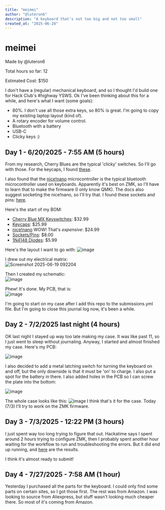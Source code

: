```yaml
---
title: "meimei"
author: "@luteron6"
description: "A keyboard that's not too big and not too small"
created_at: "2025-06-20"
---
```

# meimei
Made by @luteron6

Total hours so far: 12

Estimated Cost: $150

I don't have a (regular) mechanical keyboard, and so I thought I'd build one for Hack Club's #highway YSWS.
Ok I've been thinking about this for a while, and here's what I want (some goals):
* 80%. I don't use all those extra keys, so 80% is great. I'm going to copy my existing laptop layout (kind of).
* A rotary encoder for volume control.
* Bluetooth with a battery
* USB-C
* Clicky keys :)

## Day 1 - 6/20/2025 - 7:55 AM (5 hours)
From my research, Cherry Blues are the typical 'clicky' switches. So I'll go with those. For the keycaps, I found [these](https://www.amazon.com/Japanese-Keycaps-Sublimation-Mechanical-Keyboard/dp/B08Y6S1N3X/).

I also found that the [nice!nano](https://nicekeyboards.com/nice-nano/) microcontroller is the typical bluetooth microcontroller used on keyboards. Apparently it's best on ZMK, so I'll have to learn that to make the firmware (I only know QMK). The docs also suggest socketing the nice!nano, so I'll try that. I found these sockets and pins: [here](https://ringerkeys.com/products/peel-a-way-sockets?variant=40212560576594).

Here's the start of my BOM:
* [Cherry Blue MX Keyswitches](https://www.amazon.com/Switches-Mechanical-Keyboard-Pre-Lubed-Pin-Enhanced/dp/B0CJ8SGL6B/): $32.99
* [Keycaps](https://www.amazon.com/Japanese-Keycaps-Sublimation-Mechanical-Keyboard/dp/B08Y6S1N3X/): $25.99
* [nice!nano](24.99) WOW! That's *expensive*: $24.99
* [Sockets/Pins](https://ringerkeys.com/products/peel-a-way-sockets?variant=40212560609362): $8.00
* [1N4148 Diodes](https://www.amazon.com/BOJACK-Switching-IN4148-Electronic-Silicon/dp/B07Q4F3Y5W/): $5.99

Here's the layout I want to go with:
![image](https://github.com/user-attachments/assets/0a6f3b77-ff0d-4b10-85b8-d3b4e23b0744)

I drew out my electrical matrix:<br>![Screenshot 2025-06-19 092204](https://github.com/user-attachments/assets/ee18e4a0-76f7-416f-8854-a1c9a4934743)

Then I created my schematic:<br> ![image](https://github.com/user-attachments/assets/4fb5aa7d-1b3c-4acd-a197-c92882329fbd)

Phew! It's done. My PCB, that is: <br> ![image](https://github.com/user-attachments/assets/bf424c90-40c9-4166-a9b3-6732c40d1c17)

I'm going to start on my case after I add this repo to the submissions.yml file. But I'm going to close this journal log now, it's been a while.


## Day 2 - 7/2/2025 last night (4 hours)
OK last night I stayed up way too late making my case. It was like past 11, so I just went to sleep without journaling. Anyway, I started and almost finished my case. Here's my PCB:

![image](https://github.com/user-attachments/assets/958eedb6-cede-423a-aad6-0bf660635a89)

I also decided to add a metal latching switch for turning the keyboard on and off, but the only downside is that it must be 'on' to charge. I also put a spot for the battery in there. I also added holes in the PCB so I can screw the plate into the bottom:

![image](https://github.com/user-attachments/assets/011a3a4f-1ded-4d32-a910-9bcb510503c3)

The whole case looks like this:
![image](https://github.com/user-attachments/assets/19bc7aa0-516d-4ce5-9ca0-17643d644717)
I think that's it for the case. Today (7/3) I'll try to work on the ZMK firmware.

## Day 3 - 7/3/2025 - 12:22 PM (3 hours)
I just spent way too long trying to figure that out. Hackatime says I spent around 2 hours trying to configure ZMK, then I probably spent another hour waiting for the workflow to run and troubleshooting the errors. But it did end up running, and [here](https://github.com/luteron6/zmk-config-meimei/actions/runs/16058502554e) are the results.

I think it's almost ready to submit!

## Day 4 - 7/27/2025 - 7:58 AM (1 hour)
Yesterday I purchased all the parts for the keyboard. I could only find some parts on certain sites, so I got those first. The rest was from Amazon. I was looking to source from Aliexpress, but stuff wasn't looking much cheaper there. So most of it's coming from Amazon.

